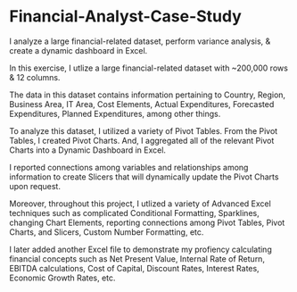 # Financial-Analyst-Case-Study
I analyze a large financial-related dataset, perform variance analysis, & create a dynamic dashboard in Excel.

In this exercise, I utlize a large financial-related dataset with ~200,000 rows & 12 columns. 

The data in this dataset contains information pertaining to Country, Region, Business Area, IT Area,
Cost Elements, Actual Expenditures, Forecasted Expenditures, Planned Expenditures, among other things. 

To analyze this dataset, I utilized a variety of Pivot Tables. From the Pivot Tables, I created Pivot Charts. 
And, I aggregated all of the relevant Pivot Charts into a Dynamic Dashboard in Excel. 

I reported connections among variables and relationships among information to create Slicers that will dynamically update
the Pivot Charts upon request. 

Moreover, throughout this project, I utlized a variety of Advanced Excel techniques such as complicated Conditional Formatting, 
Sparklines, changing Chart Elements, reporting connections among Pivot Tables, Pivot Charts, and Slicers, Custom Number Formatting, etc.

I later added another Excel file to demonstrate my profiency calculating financial concepts such as Net Present Value, Internal Rate of Return, 
EBITDA calculations, Cost of Capital, Discount Rates, Interest Rates, Economic Growth Rates, etc. 
